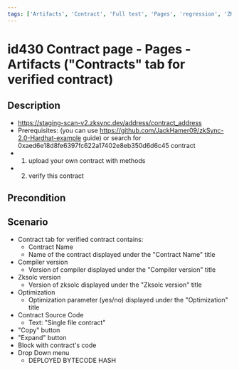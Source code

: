 ```yaml
---
tags: ['Artifacts', 'Contract', 'Full test', 'Pages', 'regression', 'ZKF-2090', 'ZKF-2134', 'ZKF-3180', 'ZKF-3181', 'Active']
---
```


# id430 Contract page - Pages - Artifacts ("Contracts" tab for verified contract)

## Description
  - https://staging-scan-v2.zksync.dev/address/contract_address
  - Prerequisites: (you can use https://github.com/JackHamer09/zkSync-2.0-Hardhat-example guide) or search for 0xaed6e18d8fe6397fc622a17402e8eb350d6d6c45 contract
  - 1. upload your own contract with methods
  - 2. verify this contract

## Precondition


## Scenario
- Contract tab for verified contract contains:
    - Contract Name
    - Name of the contract displayed under the "Contract Name" title
- Compiler version
    - Version of compiler displayed under the "Compiler version" title
- Zksolc version
    - Version of zksolc displayed under the "Zksolc version" title
- Optimization
    - Optimization parameter (yes/no) displayed under the "Optimization" title
- Contract Source Code
    - Text: "Single file contract"
- "Copy" button
- "Expand" button
- Block with contract's code
- Drop Down menu
    - DEPLOYED BYTECODE HASH
